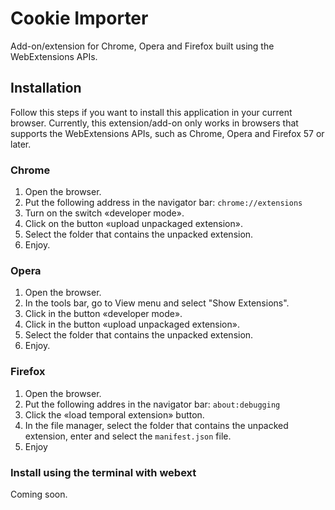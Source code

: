 # Cookie Importer

Add-on/extension for Chrome, Opera and Firefox built using the WebExtensions APIs.

## Installation

Follow this steps if you want to install this application in your current browser. Currently, this extension/add-on only works in browsers that supports the WebExtensions APIs, such as Chrome, Opera and Firefox 57 or later.

### Chrome

1. Open the browser.
2. Put the following address in the navigator bar: ```chrome://extensions```
3. Turn on the switch «developer mode».
4. Click on the button «upload unpackaged extension».
5. Select the folder that contains the unpacked extension.
6. Enjoy.

### Opera

1. Open the browser.
2. In the tools bar, go to View menu and select "Show Extensions".
3. Click in the button «developer mode».
4. Click in the button «upload unpackaged extension».
5. Select the folder that contains the unpacked extension.
6. Enjoy.

### Firefox

1. Open the browser.
2. Put the following addres in the navigator bar: ```about:debugging```
3. Click the «load temporal extension» button.
4. In the file manager, select the folder that contains the unpacked extension, enter and select the ```manifest.json``` file.
5. Enjoy

### Install using the terminal with webext

Coming soon.